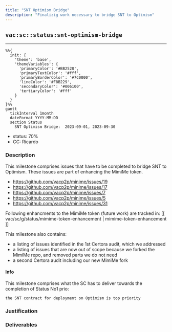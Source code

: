 ```yaml
---
title: "SNT Optimism Bridge"
description: "Finalizig work necessary to bridge SNT to Optimism"
---
```

## `vac:sc::status:snt-optimism-bridge`
---

```mermaid
%%{ 
  init: { 
    'theme': 'base', 
    'themeVariables': { 
      'primaryColor': '#BB2528', 
      'primaryTextColor': '#fff', 
      'primaryBorderColor': '#7C0000', 
      'lineColor': '#F8B229', 
      'secondaryColor': '#006100', 
      'tertiaryColor': '#fff' 
    } 
  } 
}%%
gantt
  tickInterval 1month
  dateFormat YYYY-MM-DD 
  section Status
    SNT Optimism Bridge:  2023-09-01, 2023-09-30
```

- status: 70%
- CC: Ricardo

### Description

This milestone comprises issues that have to be completed to bridge SNT to Optimism.
These issues are part of enhancing the MimiMe token.

* https://github.com/vacp2p/minime/issues/19
* https://github.com/vacp2p/minime/issues/17
* https://github.com/vacp2p/minime/issues/7
* https://github.com/vacp2p/minime/issues/5
* https://github.com/vacp2p/minime/issues/31

Following enhancments to the MimiMe token (future work) are tracked in:
[[ vac/sc/g/status/mimime-token-enhancement | mimime-token-enhancement ]]

This milestone also contains:
* a listing of issues identified in the 1st Certora audit, which we addressed
* a listing of issues that are now out of scope because we forked the MimiMe repo, and removed parts we do not need
* a second Certora audit including our new MimiMe fork

#### Info

This milestone comprises what the SC has to deliver towards the completion of Status No1 prio:

`the SNT contract for deployment on Optimism is top priority`


### Justification


### Deliverables



